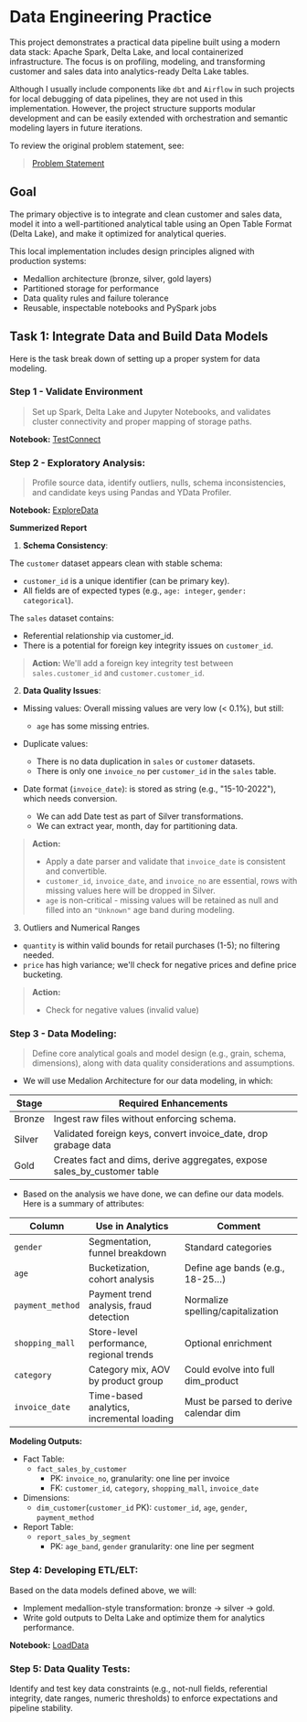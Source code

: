 # Data Engineering Practice

This project demonstrates a practical data pipeline built using a modern data stack: Apache Spark, Delta Lake, and local containerized infrastructure. The focus is on profiling, modeling, and transforming customer and sales data into analytics-ready Delta Lake tables.

Although I usually include components like `dbt` and `Airflow` in such projects for local debugging of data pipelines, they are not used in this implementation. However, the project structure supports modular development and can be easily extended with orchestration and semantic modeling layers in future iterations.

To review the original problem statement, see:
> [Problem Statement](../README.md#problem)

## Goal

The primary objective is to integrate and clean customer and sales data, model it into a well-partitioned analytical table using an Open Table Format (Delta Lake), and make it optimized for analytical queries.

This local implementation includes design principles aligned with production systems:

* Medallion architecture (bronze, silver, gold layers)
* Partitioned storage for performance
* Data quality rules and failure tolerance
* Reusable, inspectable notebooks and PySpark jobs

## Task 1: Integrate Data and Build Data Models
Here is the task break down of setting up a proper system for data modeling.
### Step 1 - Validate Environment
> Set up Spark, Delta Lake and Jupyter Notebooks, and validates cluster connectivity and proper mapping of storage paths.

**Notebook:** [TestConnect](../notebooks/TestConnection.ipynb)

### Step 2 - Exploratory Analysis:
> Profile source data, identify outliers, nulls, schema inconsistencies, and candidate keys using Pandas and YData Profiler.

**Notebook:** [ExploreData](../notebooks/ExploreData.ipynb)

**Summerized Report**

1. **Schema Consistency**:

The `customer` dataset appears clean with stable schema:
- `customer_id` is a unique identifier (can be primary key).
- All fields are of expected types (e.g., `age: integer`, `gender: categorical`).

The `sales` dataset contains:
- Referential relationship via customer_id.
- There is a potential for foreign key integrity issues on `customer_id`.
> **Action:** We'll add a foreign key integrity test between `sales.customer_id` and `customer.customer_id`.
2. **Data Quality Issues**:
* Missing values:
Overall missing values are very low (< 0.1%), but still:
  - `age` has some missing entries.
* Duplicate values:
  - There is no data duplication in `sales` or `customer` datasets.
  - There is only one `invoice_no` per `customer_id` in the `sales` table.
* Date format (`invoice_date`):
is stored as string (e.g., "15-10-2022"), which needs conversion.

  * We can add Date test as part of Silver transformations.
  * We can extract year, month, day for partitioning data.
> **Action:**
> - Apply a date parser and validate that `invoice_date` is consistent and convertible.
> - `customer_id`, `invoice_date`, and `invoice_no` are essential, rows with missing values here will be dropped in Silver.
> - `age` is non-critical - missing values will be retained as null and filled into an `"Unknown"` age band during modeling.
3. Outliers and Numerical Ranges
* `quantity` is within valid bounds for retail purchases (1-5); no filtering needed.
* `price` has high variance; we'll check for negative prices and define price bucketing.
> **Action:**
> * Check for negative values (invalid value)

### Step 3 - Data Modeling:
> Define core analytical goals and model design (e.g., grain, schema, dimensions), along with data quality considerations and assumptions.

* We will use Medalion Architecture for our data modeling, in which:

| Stage   | Required Enhancements                                                    |
|---------|--------------------------------------------------------------------------|
| Bronze  | Ingest raw files without enforcing schema.                               |
| Silver  | Validated foreign keys, convert invoice_date, drop grabage data          |
| Gold    | Creates fact and dims, derive aggregates, expose sales_by_customer table |


* Based on the analysis we have done, we can define our data models. Here is a summary of attributes:

| Column          | Use in Analytics                         | Comment                           |
|-----------------|-------------------------------------------|-----------------------------------|
| `gender`        | Segmentation, funnel breakdown            | Standard categories               |
| `age`           | Bucketization, cohort analysis            | Define age bands (e.g., 18-25…)   |
| `payment_method`| Payment trend analysis, fraud detection   | Normalize spelling/capitalization |
| `shopping_mall` | Store-level performance, regional trends  | Optional enrichment               |
| `category`      | Category mix, AOV by product group        | Could evolve into full dim_product|
| `invoice_date`  | Time-based analytics, incremental loading | Must be parsed to derive calendar dim |


**Modeling Outputs:**
  * Fact Table:
    - `fact_sales_by_customer`
        * PK: `invoice_no`, granularity: one line per invoice
        * FK: `customer_id`, `category`, `shopping_mall`, `invoice_date`
  * Dimensions:
    - `dim_customer`(`customer_id` PK): `customer_id`, `age`, `gender`, `payment_method`
  * Report Table:
    - `report_sales_by_segment`
        * PK: `age_band`, `gender` granularity: one line per segment

### Step 4: Developing ETL/ELT:
Based on the data models defined above, we will:
* Implement medallion-style transformation: bronze -> silver -> gold.
* Write gold outputs to Delta Lake and optimize them for analytics performance.

**Notebook:** [LoadData](../notebooks/LoadData.ipynb)

### Step 5: Data Quality Tests:
Identify and test key data constraints (e.g., not-null fields, referential integrity, date ranges, numeric thresholds) to enforce expectations and pipeline stability.
